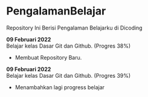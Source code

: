 # PengalamanBelajar
Repository Ini Berisi Pengalaman Belajarku di Dicoding

**09 Februari 2022**  
Belajar kelas Dasar Git dan Github. (Progres 38%)

* Membuat Repository Baru.

**09 Februari 2022**  
Belajar kelas Dasar Git dan Github. (Progres 39%)

* Menambahkan lagi progress belajar
